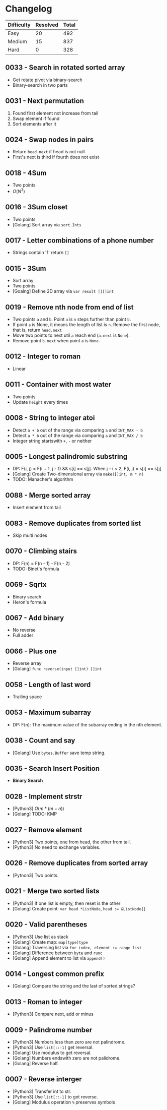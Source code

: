 # Changelog

| Difficulty | Resolved | Total |
| :--------- | :------- | :---- |
| Easy       | 20       | 492   |
| Medium     | 15       | 837   |
| Hard       | 0        | 328   |

## 0033 - Search in rotated sorted array

- Get rotate pivot via binary-search
- Binary-search in two parts

## 0031 - Next permutation

1. Found first element not increase from tail
2. Swap element if found
3. Sort elements after it

## 0024 -  Swap nodes in pairs

- Return `head.next` if head is not null
- First's next is third if fourth does not exist

## 0018 - 4Sum

- Two points
- $O(N^3)$

## 0016 - 3Sum closet

- Two points
- [Golang] Sort array via `sort.Ints`

## 0017 - Letter combinations of a phone number

- Strings contain '1' return `[]`

## 0015 - 3Sum

- Sort array
- Two points
- [Goalng] Define 2D array via `var result [][]int`

## 0019 - Remove nth node from end of list

- Two points `a` and `b`. Point `a` is `n` steps further than point `b`.
- If point `a` is None, it means the length of list is `n`. Remove the first node, that is, return `head.next`
- Move two points to next util `a` reach end (`a.next` is `None`).
- Remove point `b.next` when point `a` is `None`.

## 0012 - Integer to roman

- Linear

## 0011 - Container with most water

- Two points
- Update `height` every times

## 0008 - String to integer atoi

- Detect `a + b` out of the range via comparing `a` and `INT_MAX - b`
- Detect `a * b` out of the range via comparing `a` and `INT_MAX / b`
- Integer string startswith `+`, `-` or neither

## 0005 - Longest palindromic substring

- DP: F(i, j) = F(i + 1, j - 1) && s[i] == s[j]. When j - i < 2, F(i, j) = s[i] == s[j]
- [Golang] Create Two-dimensional array via `make([]int, m * n)`
- TODO: Manacher's algorithm

## 0088 - Merge sorted array

- Insert element from tail

## 0083 - Remove duplicates from sorted list

- Skip multi nodes

## 0070 - Climbing stairs

- DP: F(n) = F(n - 1) - F(n - 2)
- TODO: Binet's formula

## 0069 - Sqrtx

- Binary search
- Heron's formula

## 0067 - Add binary

- No reverse
- Full adder

## 0066 - Plus one

- Reverse array
- [Golang] `func reverse(input []int) []int`

## 0058 - Length of last word

- Trailing space

## 0053 - Maximum subarray

- DP: F(n): The maximum value of the subarray ending in the nth element.

## 0038 - Count and say

- [Golang] Use `bytes.Buffer` save temp string.

## 0035 - Search Insert Position

- **Binary Search**

## 0028 - Implement strstr

- [Python3] $O(m * (m - n))$
- [Golang] TODO: KMP

## 0027 - Remove element

- [Python3] Two points, one from head, the other from tail.
- [Python3] No need to exchange variables.

## 0026 - Remove duplicates from sorted array

- [Pytnon3] Two points.

## 0021 - Merge two sorted lists

- [Python3] If one list is empty, then reset is the other
- [Golang] Create point: `var head *ListNode`, `head := &ListNode{}`

## 0020 - Valid parentheses

- [Python3] Use list as stack
- [Golang] Create map: `map[type]type`
- [Golang] Traversing list via `for index, element := range list`
- [Golang] Difference between `byte` and `runc`
- [Golang] Append element to list via `append()`

## 0014 - Longest common prefix

- [Golang] Compare the string and the last of sorted strings?

## 0013 - Roman to integer

- [Python3] Compare next, add or minus

## 0009 - Palindrome number

- [Python3] Numbers less than zero are not palindrome.
- [Python3] Use `list[::-1]` get reversal.
- [Golang] Use modulus to get reversal.
- [Golang] Numbers endswith zero are not palidrome.
- [Golang] Reverse half.

## 0007 - Reverse interger

- [Python3] Transfer int to str.
- [Python3] Use `list[::-1]` to get reverse.
- [Golang] Modulus operation `%` preserves symbols
